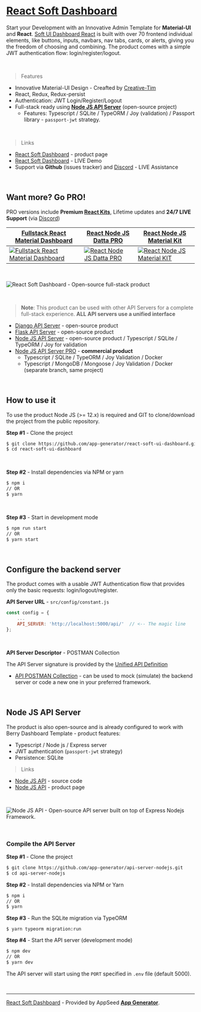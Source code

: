 # [React Soft Dashboard](https://appseed.us/product/node-js-react-soft-dashboard)

Start your Development with an Innovative Admin Template for **Material-UI** and **React**. [Soft UI Dashboard React](https://appseed.us/product/node-js-react-soft-dashboard) is built with over 70 frontend individual elements, like buttons, inputs, navbars, nav tabs, cards, or alerts, giving you the freedom of choosing and combining. The product comes with a simple JWT authentication flow: login/register/logout. 

<br />

> Features

- Innovative Material-UI Design - Creafted by [Creative-Tim](https://bit.ly/3fKQZaL)
- React, Redux, Redux-persist
- Authentication: JWT Login/Register/Logout
- Full-stack ready using **[Node JS API Server](https://github.com/app-generator/api-server-nodejs)** (open-source project)
  - Features: Typescript / SQLite / TypeORM / Joy (validation) / Passport library - `passport-jwt` strategy.

<br />

> Links

- [React Soft Dashboard](https://appseed.us/product/node-js-react-soft-dashboard) - product page
- [React Soft Dashboard](https://node-js-react-soft-dashboard.appseed-srv1.com/authentication/sign-in) - LIVE Demo
- Support via **Github** (issues tracker) and [Discord](https://appseed.us/support) - LIVE Assistance 

<br />

## Want more? Go PRO!

PRO versions include **Premium [React Kits](https://appseed.us/apps/react)**, Lifetime updates and **24/7 LIVE Support** (via [Discord](https://discord.gg/fZC6hup))

| [Fullstack React Material Dashboard](https://appseed.us/full-stack/react-material-dashboard) | [React Node JS Datta PRO](https://appseed.us/product/react-node-js-datta-able-pro) | [React Node JS Material Kit](https://appseed.us/product/react-node-js-material-kit-pro) |
| --- | --- | --- |
| [![Fullstack React Material Dashboard](https://user-images.githubusercontent.com/51070104/128878037-50da7a12-787d-455d-933a-30b2957e2896.png)](https://appseed.us/full-stack/react-material-dashboard) | [![React Node JS Datta PRO](https://user-images.githubusercontent.com/51070104/126295682-6e89cdd8-455f-4f44-bb3c-0302d02c34a2.png)](https://appseed.us/product/react-node-js-datta-able-pro) | [![React Node JS Material KIT](https://user-images.githubusercontent.com/51070104/128535389-a09c68c2-02ec-4eb9-bad9-6bafcee85b10.png)](https://appseed.us/product/react-node-js-material-kit-pro)

<br /> 

![React Soft Dashboard - Open-source full-stack product](https://user-images.githubusercontent.com/51070104/136687466-1dfeeb6b-d474-45df-879b-0857b27eb615.gif) 

<br >

> **Note**: This product can be used with other API Servers for a complete full-stack experience. **ALL API servers use a unified interface**

- [Django API Server](https://github.com/app-generator/api-server-django) - open-source product
- [Flask API Server](https://github.com/app-generator/api-server-flask) - open-source product
- [Node JS API Server](https://github.com/app-generator/api-server-nodejs) - open-source product / Typescript / SQLite / TypeORM / Joy for validation
- [Node JS API Server PRO](https://github.com/app-generator/api-server-nodejs-pro) - **commercial product**
    - Typescript / SQLite / TypeORM / Joy Validation / Docker
    - Typescript / MongoDB / Mongoose / Joy Validation / Docker (separate branch, same project)

<br />

## How to use it

To use the product Node JS (>= 12.x) is required and GIT to clone/download the project from the public repository.

**Step #1** - Clone the project

```bash
$ git clone https://github.com/app-generator/react-soft-ui-dashboard.git
$ cd react-soft-ui-dashboard
```

<br >

**Step #2** - Install dependencies via NPM or yarn

```bash
$ npm i
// OR
$ yarn
```

<br />

**Step #3** - Start in development mode

```bash
$ npm run start 
// OR
$ yarn start
```

<br />

## Configure the backend server

The product comes with a usable JWT Authentication flow that provides only the basic requests: login/logout/register. 

**API Server URL** - `src/config/constant.js` 

```javascript
const config = {
    ...
    API_SERVER: 'http://localhost:5000/api/'  // <-- The magic line
};
```

<br />

**API Server Descriptor** - POSTMAN Collection

The API Server signature is provided by the [Unified API Definition](https://docs.appseed.us/boilerplate-code/api-unified-definition)

- [API POSTMAN Collection](https://github.com/app-generator/api-server-unified/blob/main/api.postman_collection.json) - can be used to mock (simulate) the backend server or code a new one in your preferred framework. 

<br />

## Node JS API Server

The product is also open-source and is already configured to work with Berry Dashboard Template - product features:

- Typescript / Node js / Express server
- JWT authentication (`passport-jwt` strategy)
- Persistence: SQLite 

> Links

- [Node JS API](https://github.com/app-generator/api-server-nodejs) - source code
- [Node JS API](https://appseed.us/boilerplate-code/nodejs-starter) - product page

<br />

![Node JS API - Open-source API server built on top of Express Nodejs Framework.](https://user-images.githubusercontent.com/51070104/124934824-c210a700-e00d-11eb-9d01-e05bd8bfb608.png)

<br />

### Compile the API Server

**Step #1** - Clone the project

```bash
$ git clone https://github.com/app-generator/api-server-nodejs.git
$ cd api-server-nodejs
```

**Step #2** - Install dependencies via NPM or Yarn

```bash
$ npm i
// OR
$ yarn
```

**Step #3** - Run the SQLite migration via TypeORM

```
$ yarn typeorm migration:run
```

**Step #4** - Start the API server (development mode)

```bash
$ npm dev
// OR
$ yarn dev
```

The API server will start using the `PORT` specified in `.env` file (default 5000).

<br /> 

---
[React Soft Dashboard](https://appseed.us/product/node-js-react-soft-dashboard) - Provided by AppSeed **[App Generator](https://appseed.us/app-generator)**.
